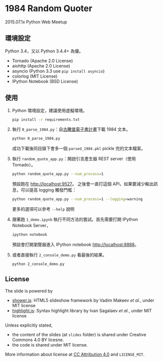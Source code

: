 # 1984 Random Quoter

2015.07.1x  Python Web Meetup

## 環境設定

Python 3.4，又以 Python 3.4.4+ 為優。

- Tornado (Apache 2.0 License)
- aiohttp (Apache 2.0 License)
- asyncio (Python 3.3 use `pip install asyncio`)
- colorlog (MIT License)
- IPython Notebook (BSD License)


## 使用

1. Python 環境設定，建議使用虛擬環境。
    
    ```bash
    pip install -r requirements.txt
    ```
    
2. 執行 `0_parse_1984.py`：自[古騰堡電子書計畫][gutenberg proj]下載 1984 文本。

    ```bash
    python 0_parse_1984.py
    ```
   
   成功下載後同目錄下會多一個 `parsed_1984.pkl` pickle 完的文本檔案。
    
3. 執行 `random_quote_app.py`：開啟引言產生器 REST server（使用 Tornado）。

    ```bash
    python random_quote_app.py --num_process=1
    ```
    
   預設跑在 <http://localhost:9527>。
   之後會一直打這個 API，如果要減少輸出訊息，可以提高 logging 觸發門檻：
   
    ```bash
    python random_quote_app.py --num_process=1 --logging=warning
    ```

   更多的選項可以參考 `--help` 說明
   
4. 跟著跑 `1_demo.ipynb` 執行不同方法的嘗試。首先需要打開 IPython Notebook Server，

    ```bash
    ipython notebook
    ```
    
   預設會打開瀏覽器進入 IPython notebook <http://localhost:8888>。
   
5. 或者直接執行 `2_console_demo.py` 看最後的結果。

    ```bash
    python 2_console_demo.py
    ```

[gutenberg proj]: https://www.gutenberg.org/


## License

The slide is powered by

- [shower.js]: HTML5 slideshow framework by Vadim Makeev *et al.*, under MIT license
- [highlight.js]: Syntax highlight library by Ivan Sagalaev *et al.*, under MIT license

Unless explicitly stated,

- the content of the slides (at `slides` folder) is shared under Creative Commons 4.0 BY licesne.
- the code is shared under MIT license.

More information about license at [CC Attribution 4.0] and `LICENSE_MIT`.

[reveal.js]: https://github.com/hakimel/reveal.js
[shower.js]: https://github.com/shower/shower
[highlight.js]: http://highlightjs.org/
[CC Attribution 4.0]: https://creativecommons.org/licenses/by/4.0/
